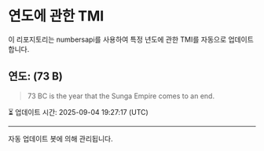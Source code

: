 
# 연도에 관한 TMI

이 리포지토리는 numbersapi를 사용하여 특정 년도에 관한 TMI를 자동으로 업데이트합니다.

## 연도: (73 B)
> 73 BC is the year that the Sunga Empire comes to an end.

⏳ 업데이트 시간: 2025-09-04 19:27:17 (UTC)

---
자동 업데이트 봇에 의해 관리됩니다.
